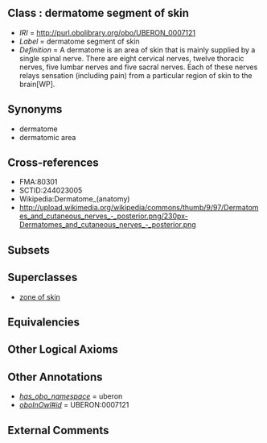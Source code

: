 
## Class : dermatome segment of skin

 * *IRI* = http://purl.obolibrary.org/obo/UBERON_0007121
 * *Label* = dermatome segment of skin
 * *Definition* = A dermatome is an area of skin that is mainly supplied by a single spinal nerve. There are eight cervical nerves, twelve thoracic nerves, five lumbar nerves and five sacral nerves. Each of these nerves relays sensation (including pain) from a particular region of skin to the brain[WP].

## Synonyms

 * dermatome
 * dermatomic area

## Cross-references

 * FMA:80301
 * SCTID:244023005
 * Wikipedia:Dermatome_(anatomy)
 * http://upload.wikimedia.org/wikipedia/commons/thumb/9/97/Dermatomes_and_cutaneous_nerves_-_posterior.png/230px-Dermatomes_and_cutaneous_nerves_-_posterior.png

## Subsets


## Superclasses

 * [zone of skin](../../UBERON/14/UBERON_0000014.md)

## Equivalencies


## Other Logical Axioms


## Other Annotations

 * *[has_obo_namespace](../../ce/oboInOwl#hasOBONamespace.md)* = uberon
 * *[oboInOwl#id](../../id/oboInOwl#id.md)* = UBERON:0007121

## External Comments

